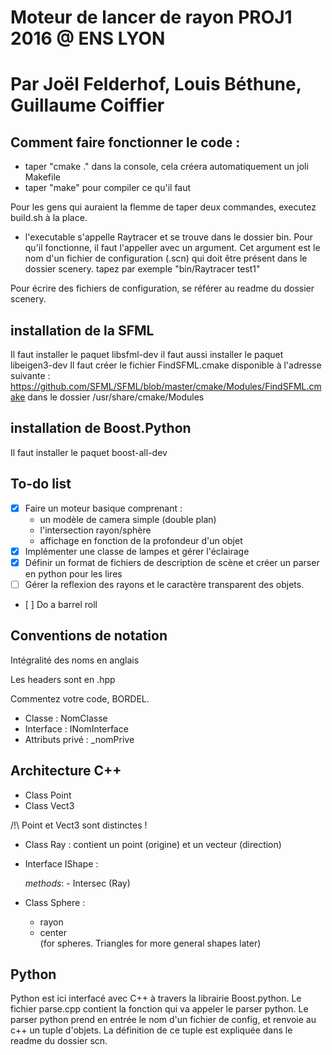 ﻿# Moteur de lancer de rayon PROJ1 2016 @ ENS LYON
# Par Joël Felderhof, Louis Béthune, Guillaume Coiffier


## Comment faire fonctionner le code :
- taper "cmake ." dans la console, cela créera automatiquement un joli Makefile
- taper "make" pour compiler ce qu'il faut

Pour les gens qui auraient la flemme de taper deux commandes, executez build.sh à la place.

- l'executable s'appelle Raytracer et se trouve dans le dossier bin. Pour qu'il fonctionne, il faut l'appeller avec un argument.
	Cet argument est le nom d'un fichier de configuration (.scn) qui doit être présent dans le dossier scenery.
	tapez par exemple "bin/Raytracer test1"

Pour écrire des fichiers de configuration, se référer au readme du dossier scenery.

## installation de la SFML
Il faut installer le paquet libsfml-dev
il faut aussi installer le paquet libeigen3-dev
Il faut créer le fichier FindSFML.cmake disponible à l'adresse suivante : https://github.com/SFML/SFML/blob/master/cmake/Modules/FindSFML.cmake dans le dossier /usr/share/cmake<votre version>/Modules

## installation de Boost.Python
Il faut installer le paquet boost-all-dev

## To-do list

- [x] Faire un moteur basique comprenant :
	- un modèle de camera simple (double plan)
	- l'intersection rayon/sphère
	- affichage en fonction de la profondeur d'un objet
- [x] Implémenter une classe de lampes et gérer l'éclairage
- [x] Définir un format de fichiers de description de scène et créer un parser en python
			pour les lires
- [ ] Gérer la reflexion des rayons et le caractère transparent des objets.
- [ ] Do a barrel roll


## Conventions de notation

Intégralité des noms en anglais

Les headers sont en .hpp

Commentez votre code, BORDEL.

- Classe :   NomClasse
- Interface : INomInterface
- Attributs privé : _nomPrive

## Architecture C++

- Class Point
- Class Vect3

/!\ Point et Vect3 sont distinctes !

- Class Ray : contient un point (origine) et un vecteur (direction)
- Interface IShape :

	_methods_:
		- Intersec (Ray)

- Class Sphere :
	- rayon
	- center  
	(for spheres. Triangles for more general shapes later)


## Python

Python est ici interfacé avec C++ à travers la librairie Boost.python.
Le fichier parse.cpp contient la fonction qui va appeler le parser python.
Le parser python prend en entrée le nom d'un fichier de config, et renvoie au c++
un tuple d'objets.
La définition de ce tuple est expliquée dans le readme du dossier scn.
